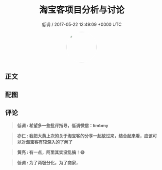 <h1 align="center">淘宝客项目分析与讨论</h1>
<p align="center">
    <a>低调 / 2017-05-22 12:49:09 &#43;0000 UTC</a>
</p>

<div align="center">
    <img src="https://images.zsxq.com/FtHTyCMZpyYFnhg65_6A7KS46x0I?e=1590940799&amp;token=kIxbL07-8jAj8w1n4s9zv64FuZZNEATmlU_Vm6zD:c6mxgj1c2MTKuy2-OCn6nAq0nPI=" width="100" height="100" style="border:1px solid;border-radius:50%; color:#ffffff"/>
</div>

## 正文

<div>

</div>

## 配图
<div class="image" align="center">

</div>

## 评论

<div align="left">
<div>

<blockquote >
<span> <strong>低调 : 希望多一些批评指导，低调微信：limbmy </strong></span>
</blockquote>

<blockquote >
<span> <strong>亦仁 : 我把大黄上次的关于淘宝客的分享一起放过来，结合起来看，应该可以对淘宝客有较深入的了解了 </strong></span>
</blockquote>

<blockquote >
<span> <strong>黄亮 : 有一点，阿里其实没乱搞！😄 </strong></span>
</blockquote>

<blockquote >
<span> <strong>低调 : 为了两极分化，为了商家， </strong></span>
</blockquote>

</div>
</div>